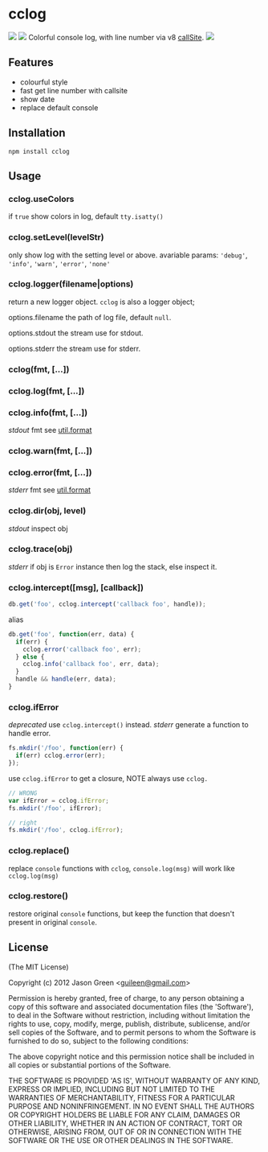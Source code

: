 # cclog
<a href="https://travis-ci.org/kissjs/cclog"><img src="https://api.travis-ci.org/kissjs/cclog.png"></a>
<a href="https://nodei.co/npm/cclog/"><img src="https://nodei.co/npm/cclog.png?downloads=true&stars=true"></a>
Colorful console log, with line number via v8 [callSite](http://github.com/visionmedia/callsite).
![](http://guileen.github.io/upload/2014/cclog.jpg)

## Features

* colourful style
* fast get line number with callsite
* show date
* replace default console

## Installation

    npm install cclog
    
## Usage

### cclog.useColors
if `true` show colors in log, default `tty.isatty()`
### cclog.setLevel(levelStr)
only show log with the setting level or above.
avariable params: `'debug'`, `'info'`, `'warn'`, `'error'`, `'none'`
### cclog.logger(filename|options)
return a new logger object.
`cclog` is also a logger object;

options.filename the path of log file, default `null`.

options.stdout  the stream use for stdout.

options.stderr  the stream use for stderr.

### cclog(fmt, [...])
### cclog.log(fmt, [...])
### cclog.info(fmt, [...])
*stdout* fmt see [util.format](http://nodejs.org/api/util.html#util_util_format_format)

### cclog.warn(fmt, [...])
### cclog.error(fmt, [...])
*stderr* fmt see [util.format](http://nodejs.org/api/util.html#util_util_format_format)


### cclog.dir(obj, level)
*stdout* inspect obj

### cclog.trace(obj)
*stderr* if obj is `Error` instance then log the stack, else inspect it.

### cclog.intercept([msg], [callback])

```js
db.get('foo', cclog.intercept('callback foo', handle));
```

alias

```js
db.get('foo', function(err, data) {
  if(err) {
    cclog.error('callback foo', err);
  } else {
    cclog.info('callback foo', err, data);
  }
  handle && handle(err, data);
}
```

### cclog.ifError

_deprecated_ use `cclog.intercept()` instead.
*stderr* generate a function to handle error.

```js
fs.mkdir('/foo', function(err) {
  if(err) cclog.error(err);
});
```

use `cclog.ifError` to get a closure, NOTE always use `cclog.`

```js
// WRONG
var ifError = cclog.ifError;
fs.mkdir('/foo', ifError);

// right
fs.mkdir('/foo', cclog.ifError);
```

### cclog.replace()
replace `console` functions with `cclog`, `console.log(msg)` will work like `cclog.log(msg)`

### cclog.restore()
restore original `console` functions, but keep the function that doesn't present in original `console`.

## License 

(The MIT License)

Copyright (c) 2012 Jason Green &lt;guileen@gmail.com&gt;

Permission is hereby granted, free of charge, to any person obtaining
a copy of this software and associated documentation files (the
'Software'), to deal in the Software without restriction, including
without limitation the rights to use, copy, modify, merge, publish,
distribute, sublicense, and/or sell copies of the Software, and to
permit persons to whom the Software is furnished to do so, subject to
the following conditions:

The above copyright notice and this permission notice shall be
included in all copies or substantial portions of the Software.

THE SOFTWARE IS PROVIDED 'AS IS', WITHOUT WARRANTY OF ANY KIND,
EXPRESS OR IMPLIED, INCLUDING BUT NOT LIMITED TO THE WARRANTIES OF
MERCHANTABILITY, FITNESS FOR A PARTICULAR PURPOSE AND NONINFRINGEMENT.
IN NO EVENT SHALL THE AUTHORS OR COPYRIGHT HOLDERS BE LIABLE FOR ANY
CLAIM, DAMAGES OR OTHER LIABILITY, WHETHER IN AN ACTION OF CONTRACT,
TORT OR OTHERWISE, ARISING FROM, OUT OF OR IN CONNECTION WITH THE
SOFTWARE OR THE USE OR OTHER DEALINGS IN THE SOFTWARE.
